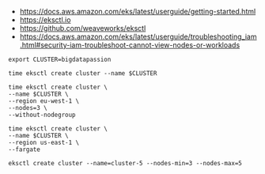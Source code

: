 
* https://docs.aws.amazon.com/eks/latest/userguide/getting-started.html
* https://eksctl.io
* https://github.com/weaveworks/eksctl
* https://docs.aws.amazon.com/eks/latest/userguide/troubleshooting_iam.html#security-iam-troubleshoot-cannot-view-nodes-or-workloads

~~~shell
export CLUSTER=bigdatapassion

time eksctl create cluster --name $CLUSTER

time eksctl create cluster \
--name $CLUSTER \
--region eu-west-1 \
--nodes=3 \
--without-nodegroup

time eksctl create cluster \
--name $CLUSTER \
--region us-east-1 \
--fargate

eksctl create cluster --name=cluster-5 --nodes-min=3 --nodes-max=5

~~~